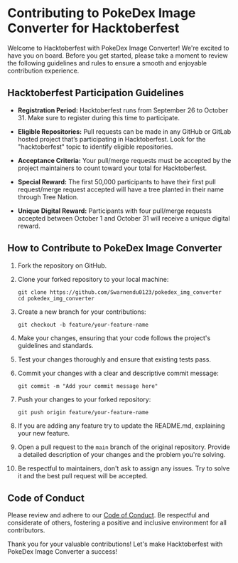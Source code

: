 # Contributing to PokeDex Image Converter for Hacktoberfest

Welcome to Hacktoberfest with PokeDex Image Converter! We're excited to have you on board. Before you get started, please take a moment to review the following guidelines and rules to ensure a smooth and enjoyable contribution experience.

## Hacktoberfest Participation Guidelines

- **Registration Period:** Hacktoberfest runs from September 26 to October 31. Make sure to register during this time to participate.
  
- **Eligible Repositories:** Pull requests can be made in any GitHub or GitLab hosted project that’s participating in Hacktoberfest. Look for the "hacktoberfest" topic to identify eligible repositories.

- **Acceptance Criteria:** Your pull/merge requests must be accepted by the project maintainers to count toward your total for Hacktoberfest.

- **Special Reward:** The first 50,000 participants to have their first pull request/merge request accepted will have a tree planted in their name through Tree Nation.

- **Unique Digital Reward:** Participants with four pull/merge requests accepted between October 1 and October 31 will receive a unique digital reward.

## How to Contribute to PokeDex Image Converter

1. Fork the repository on GitHub.
2. Clone your forked repository to your local machine:
   ```
   git clone https://github.com/Swarnendu0123/pokedex_img_converter
   cd pokedex_img_converter
   ```
   
3. Create a new branch for your contributions:
   ```
   git checkout -b feature/your-feature-name
   ```

4. Make your changes, ensuring that your code follows the project's guidelines and standards.

5. Test your changes thoroughly and ensure that existing tests pass.

6. Commit your changes with a clear and descriptive commit message:
   ```
   git commit -m "Add your commit message here"
   ```

7. Push your changes to your forked repository:
   ```
   git push origin feature/your-feature-name
   ```
8. If you are adding any feature try to update the README.md, explaining your new feature.
  
9. Open a pull request to the `main` branch of the original repository. Provide a detailed description of your changes and the problem you're solving.
10. Be respectful to maintainers, don't ask to assign any issues. Try to solve it and the best pull request will be accepted.

## Code of Conduct

Please review and adhere to our [Code of Conduct](CODE_OF_CONDUCT.md). Be respectful and considerate of others, fostering a positive and inclusive environment for all contributors.

Thank you for your valuable contributions! Let's make Hacktoberfest with PokeDex Image Converter a success!
